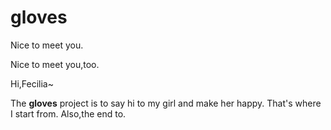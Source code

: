 # gloves

Nice to meet you.

Nice to meet you,too.

Hi,Fecilia~

The **gloves** project is to say hi to my girl and make her happy. That's where I start from. Also,the end to.
